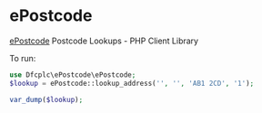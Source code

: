 # ePostcode

[ePostcode](https://www.epostcode.com) Postcode Lookups - PHP Client Library


To run:

```php
use Dfcplc\ePostcode\ePostcode;
$lookup = ePostcode::lookup_address('', '', 'AB1 2CD', '1');

var_dump($lookup);
```
